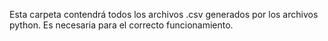 Esta carpeta contendrá todos los archivos .csv generados por los archivos python. Es necesaria para el correcto funcionamiento.
